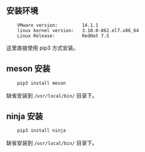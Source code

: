 
## 安装环境
```
    VMware version:         14.1.1
    linux kernel version:   3.10.0-862.el7.x86_64
    Linux Release:          RedHat 7.5
```

这里直接使用 pip3 方式安装。


## meson 安装

```sh
    pip3 install meson
```
缺省安装到 `/usr/local/bin/` 目录下。


## ninja 安装

```sh
    pip3 install ninja
```
缺省安装到 `/usr/local/bin/` 目录下。